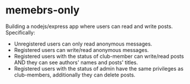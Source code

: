 # memebrs-only

Building a nodejs/express app where users can read and write posts.
Specifically: 
- Unregistered users can only read anonymous messages.
- Registered users can write/read anonymous messages.
- Registered users with the status of club-member can write/read posts AND they can see authors' names and posts' titles.
- Registered users with the status of admin have the same privileges as club-members, additionally they can delete posts.

